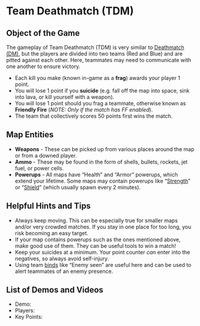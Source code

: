 Team Deathmatch (TDM)
=====================

Object of the Game
------------------

The gameplay of Team Deathmatch (TDM) is very similar to [Deathmatch (DM)](Deathmatch), but the players are divided into two teams (Red and Blue) and are pitted against each other. Here, teammates may need to communicate with one another to ensure victory.
-   Each kill you make (known in-game as a **frag**) awards your player 1 point.
-   You will lose 1 point if you **suicide** (e.g. fall off the map into space, sink into lava, or kill yourself with a weapon).
-   You will lose 1 point should you frag a teammate, otherwise known as **Friendly Fire** (*NOTE: Only if the match has FF enabled*).
-   The team that collectively scores 50 points first wins the match.

Map Entities
------------

-   **Weapons** - These can be picked up from various places around the map or from a downed player.
-   **Ammo** - These may be found in the form of shells, bullets, rockets, jet fuel, or power cells.
-   **Powerups** - All maps have “Health” and “Armor” powerups, which extend your lifetime. Some maps may contain powerups like “[Strength](Strength)” or “[Shield](Shield)” (which usually spawn every 2 minutes).

Helpful Hints and Tips
----------------------

-   Always keep moving. This can be especially true for smaller maps and/or very crowded matches. If you stay in one place for too long, you risk becoming an easy target.
-   If your map contains powerups such as the ones mentioned above, make good use of them. They can be useful tools to win a match!
-   Keep your suicides at a minimum. Your point counter *can* enter into the negatives, so always avoid self-injury.
-   Using team [binds](binds) like “Enemy seen” are useful here and can be used to alert teammates of an enemy presence.

List of Demos and Videos
------------------------

-   Demo: <Insert Demo or Video Here>
-   Players: <Insert Player Names Here>
-   Key Points: <Insert key points in match here>

